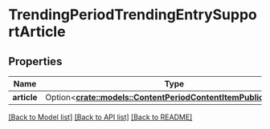 # TrendingPeriodTrendingEntrySupportArticle

## Properties

Name | Type | Description | Notes
------------ | ------------- | ------------- | -------------
**article** | Option<[**crate::models::ContentPeriodContentItemPublicContract**](Content.ContentItemPublicContract.md)> |  | [optional]

[[Back to Model list]](../README.md#documentation-for-models) [[Back to API list]](../README.md#documentation-for-api-endpoints) [[Back to README]](../README.md)


